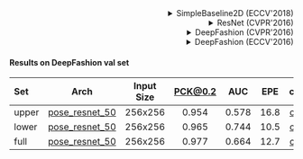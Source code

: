 <!-- [ALGORITHM] -->

<details>
<summary align="right">SimpleBaseline2D (ECCV'2018)</summary>

```bibtex
@inproceedings{xiao2018simple,
  title={Simple baselines for human pose estimation and tracking},
  author={Xiao, Bin and Wu, Haiping and Wei, Yichen},
  booktitle={Proceedings of the European conference on computer vision (ECCV)},
  pages={466--481},
  year={2018}
}
```

</details>

<!-- [BACKBONE] -->

<details>
<summary align="right">ResNet (CVPR'2016)</summary>

```bibtex
@inproceedings{he2016deep,
  title={Deep residual learning for image recognition},
  author={He, Kaiming and Zhang, Xiangyu and Ren, Shaoqing and Sun, Jian},
  booktitle={Proceedings of the IEEE conference on computer vision and pattern recognition},
  pages={770--778},
  year={2016}
}
```

</details>

<!-- [DATASET] -->

<details>
<summary align="right">DeepFashion (CVPR'2016)</summary>

```bibtex
@inproceedings{liuLQWTcvpr16DeepFashion,
 author = {Liu, Ziwei and Luo, Ping and Qiu, Shi and Wang, Xiaogang and Tang, Xiaoou},
 title = {DeepFashion: Powering Robust Clothes Recognition and Retrieval with Rich Annotations},
 booktitle = {Proceedings of IEEE Conference on Computer Vision and Pattern Recognition (CVPR)},
 month = {June},
 year = {2016}
}
```

</details>

<!-- [DATASET] -->

<details>
<summary align="right">DeepFashion (ECCV'2016)</summary>

```bibtex
@inproceedings{liuYLWTeccv16FashionLandmark,
 author = {Liu, Ziwei and Yan, Sijie and Luo, Ping and Wang, Xiaogang and Tang, Xiaoou},
 title = {Fashion Landmark Detection in the Wild},
 booktitle = {European Conference on Computer Vision (ECCV)},
 month = {October},
 year = {2016}
 }
```

</details>

#### Results on DeepFashion val set

|Set   | Arch  | Input Size | PCK@0.2 |  AUC  |  EPE  | ckpt    | log     |
| :--- | :---: | :--------: | :------: | :------: | :------: |:------: |:------: |
|upper | [pose_resnet_50](/configs/fashion/2d_kpt_sview_rgb_img/topdown_heatmap/deepfashion/res50_deepfashion_upper_256x192.py) | 256x256 | 0.954 | 0.578 | 16.8 | [ckpt](https://download.openmmlab.com/mmpose/fashion/resnet/res50_deepfashion_upper_256x192-41794f03_20210124.pth) | [log](https://download.openmmlab.com/mmpose/fashion/resnet/res50_deepfashion_upper_256x192_20210124.log.json) |
|lower | [pose_resnet_50](/configs/fashion/2d_kpt_sview_rgb_img/topdown_heatmap/deepfashion/res50_deepfashion_lower_256x192.py) | 256x256 | 0.965 | 0.744 | 10.5 | [ckpt](https://download.openmmlab.com/mmpose/fashion/resnet/res50_deepfashion_lower_256x192-1292a839_20210124.pth) | [log](https://download.openmmlab.com/mmpose/fashion/resnet/res50_deepfashion_lower_256x192_20210124.log.json) |
|full  | [pose_resnet_50](/configs/fashion/2d_kpt_sview_rgb_img/topdown_heatmap/deepfashion/res50_deepfashion_full_256x192.py)  | 256x256 | 0.977 | 0.664 | 12.7 | [ckpt](https://download.openmmlab.com/mmpose/fashion/resnet/res50_deepfashion_full_256x192-0dbd6e42_20210124.pth) | [log](https://download.openmmlab.com/mmpose/fashion/resnet/res50_deepfashion_full_256x192_20210124.log.json) |
